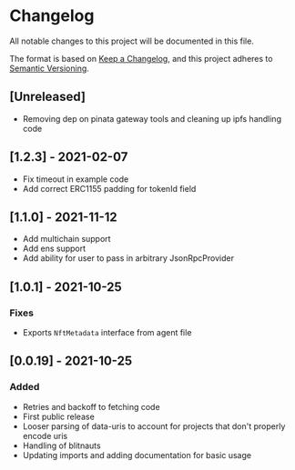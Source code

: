 # Changelog
All notable changes to this project will be documented in this file.

The format is based on [Keep a Changelog](https://keepachangelog.com/en/1.0.0/),
and this project adheres to [Semantic Versioning](https://semver.org/spec/v2.0.0.html).

## [Unreleased]
- Removing dep on pinata gateway tools and cleaning up ipfs handling code

## [1.2.3]  - 2021-02-07
- Fix timeout in example code
- Add correct ERC1155 padding for tokenId field

## [1.1.0] - 2021-11-12
- Add multichain support
- Add ens support
- Add ability for user to pass in arbitrary JsonRpcProvider

## [1.0.1] - 2021-10-25
### Fixes
- Exports `NftMetadata` interface from agent file

## [0.0.19] - 2021-10-25
### Added
- Retries and backoff to fetching code
- First public release
- Looser parsing of data-uris to account for projects that don't properly encode uris
- Handling of blitnauts
- Updating imports and adding documentation for basic usage
